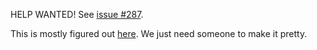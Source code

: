 HELP WANTED! See [issue #287](https://github.com/ev3dev/ev3dev/issues/287).

This is mostly figured out [here](https://github.com/ev3dev/ev3dev/issues/232#issuecomment-69801370).
We just need someone to make it pretty.